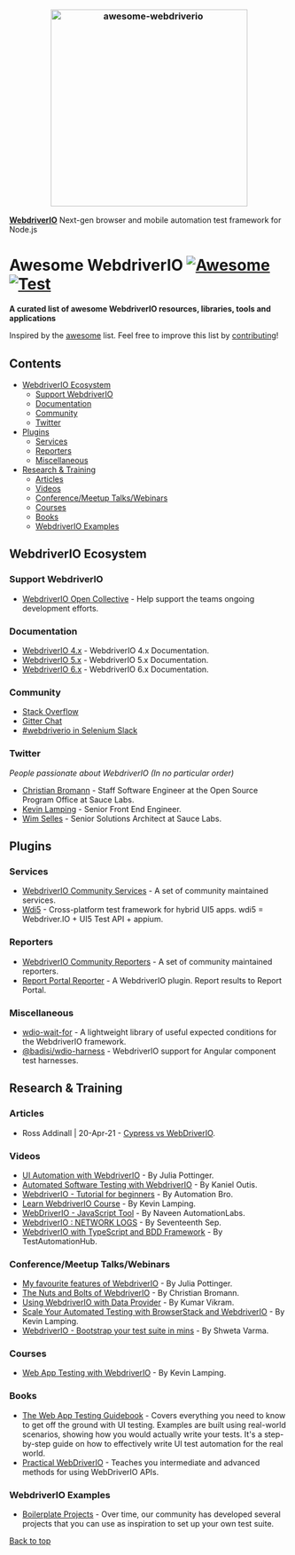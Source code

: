 <h3 align="center">
	<img width="355" src="https://raw.githubusercontent.com/webdriverio/awesome-webdriverio/main/.github/workflows/assets/awesome_webdriverio_branding.png" alt="awesome-webdriverio">
	<br>
</h3>

**[WebdriverIO](https://github.com/webdriverio/webdriverio)** Next-gen browser and mobile automation test framework for Node.js

# Awesome WebdriverIO [![Awesome](https://cdn.rawgit.com/sindresorhus/awesome/d7305f38d29fed78fa85652e3a63e154dd8e8829/media/badge.svg)](https://github.com/sindresorhus/awesome) [![Test](https://github.com/webdriverio/awesome-webdriverio/actions/workflows/test.yaml/badge.svg)](https://github.com/webdriverio/awesome-webdriverio/actions/workflows/test.yaml)

**A curated list of awesome WebdriverIO resources, libraries, tools and applications**

Inspired by the [awesome](https://awesome.re) list. Feel free to improve this list by [contributing](https://github.com/webdriverio/awesome-webdriverio/blob/master/contributing.md)!

<!--lint disable list-item-indent-->

## Contents

- [WebdriverIO Ecosystem](#webdriverio-ecosystem)
  - [Support WebdriverIO](#support-webdriverio)
  - [Documentation](#documentation)
  - [Community](#community)
  - [Twitter](#twitter)
- [Plugins](#plugins)
  - [Services](#services)
  - [Reporters](#reporters)
  - [Miscellaneous](#miscellaneous)
- [Research & Training](#research--training)
  - [Articles](#articles)
  - [Videos](#videos)
  - [Conference/Meetup Talks/Webinars](#conferencemeetup-talkswebinars)
  - [Courses](#courses)
  - [Books](#books)
  - [WebdriverIO Examples](#webdriverio-examples)

<!--lint disable list-item-indent-->

## WebdriverIO Ecosystem

### Support WebdriverIO

- [WebdriverIO Open Collective](https://opencollective.com/webdriverio) - Help support the teams ongoing development efforts.

### Documentation

- [WebdriverIO 4.x](http://v4.webdriver.io) - WebdriverIO 4.x Documentation.
- [WebdriverIO 5.x](http://v5.webdriver.io) - WebdriverIO 5.x Documentation.
- [WebdriverIO 6.x](http://v6.webdriver.io) - WebdriverIO 6.x Documentation.

### Community

- [Stack Overflow](http://stackoverflow.com/tags/webdriver-io)
- [Gitter Chat](https://gitter.im/webdriverio/webdriverio)
- [#webdriverio in Selenium Slack](https://seleniumhq.slack.com/join/shared_invite/zt-f7jwg1n7-RVw4v4sMA7Zjufira_~EVw)

### Twitter

*People passionate about WebdriverIO (In no particular order)*

- [Christian Bromann](https://twitter.com/bromann) - Staff Software Engineer at the Open Source Program Office at Sauce Labs.
- [Kevin Lamping](https://twitter.com/klamping) - Senior Front End Engineer.
- [Wim Selles](https://twitter.com/wswebcreation) - Senior Solutions Architect at Sauce Labs.

## Plugins

### Services

- [WebdriverIO Community Services](https://github.com/webdriverio-community?q=service) - A set of community maintained services.
- [Wdi5](https://github.com/js-soft/wdi5) - Cross-platform test framework for hybrid UI5 apps. wdi5 = Webdriver.IO + UI5 Test API + appium.

### Reporters

- [WebdriverIO Community Reporters](https://github.com/webdriverio-community?q=reporter) - A set of community maintained reporters.
- [Report Portal Reporter](https://github.com/borisosipov/wdio-reportportal-reporter) - A WebdriverIO plugin. Report results to Report Portal.

### Miscellaneous

- [wdio-wait-for](https://github.com/webdriverio-community/wdio-wait-for) - A lightweight library of useful expected conditions for the WebdriverIO framework.
- [@badisi/wdio-harness](https://github.com/Badisi/wdio-harness) - WebdriverIO support for Angular component test harnesses.

## Research & Training

### Articles

- Ross Addinall | 20-Apr-21 - [Cypress vs WebDriverIO](https://vitaq.io/2021/04/20/cypress-vs-webdriverio).

### Videos

- [UI Automation with WebdriverIO](https://testautomationu.applitools.com/webdriverio-tutorial) - By Julia Pottinger.
- [Automated Software Testing with WebdriverIO](https://www.udemy.com/course/automated-software-testing-with-webdriverio/) - By Kaniel Outis.
- [WebdriverIO - Tutorial for beginners](https://www.youtube.com/watch?v=e8goAKb6CC0&list=PL6AdzyjjD5HBbt9amjf3wIVMaobb28ZYN) - By Automation Bro.
- [Learn WebdriverIO Course](https://www.youtube.com/watch?v=I5hRcPH5dx8&list=PL0y7qCn3hjLY6JvohBcmUHKHf_iOi8WuF&ab_channel=Front-endTestingwithKevin) - By Kevin Lamping.
- [WebDriverIO - JavaScript Tool](https://www.youtube.com/watch?v=7J3FnyEGXd4&list=PLFGoYjJG_fqqswF8qDdWNG3b-BtZfiqQn&ab_channel=NaveenAutomationLabs) - By Naveen AutomationLabs.
- [WebdriverIO : NETWORK LOGS](https://www.youtube.com/watch?v=Be9IPyxHmLs) - By Seventeenth Sep.
- [WebdriverIO with TypeScript and BDD Framework](https://www.youtube.com/watch?v=FnC--5WB8ow&list=PLGk7ftfMz7jbZcArQU894rAfo6B1PbXbG&ab_channel=TestAutomationHub) - By TestAutomationHub.

### Conference/Meetup Talks/Webinars

- [My favourite features of WebdriverIO](https://www.youtube.com/watch?v=CHcjEI3YZ7Y) - By Julia Pottinger.
- [The Nuts and Bolts of WebdriverIO](https://www.youtube.com/watch?v=jOmvPpzLMf8) - By Christian Bromann.
- [Using WebdriverIO with Data Provider](https://www.youtube.com/watch?v=0YQCVJk8K_Q) - By Kumar Vikram.
- [Scale Your Automated Testing with BrowserStack and WebdriverIO](https://www.youtube.com/watch?v=bW3SM46xslE) - By Kevin Lamping.
- [WebdriverIO - Bootstrap your test suite in mins](https://www.youtube.com/watch?v=a7tdIkTeM0o) - By Shweta Varma.

### Courses

- [Web App Testing with WebdriverIO](https://learn.webdriver.io) - By Kevin Lamping.

### Books

- [The Web App Testing Guidebook](https://leanpub.com/webapp-testing-guidebook) - Covers everything you need to know to get off the ground with UI testing. Examples are built using real-world scenarios, showing how you would actually write your tests. It's a step-by-step guide on how to effectively write UI test automation for the real world.
- [Practical WebDriverIO](https://www.springer.com/de/book/9781484266601) - Teaches you intermediate and advanced methods for using WebDriverIO APIs.

### WebdriverIO Examples

- [Boilerplate Projects](https://webdriver.io/docs/boilerplates) - Over time, our community has developed several projects that you can use as inspiration to set up your own test suite.

[Back to top](#contents)
